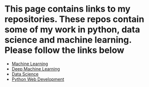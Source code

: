 # This page contains links to my repositories.  These repos contain some of my work in python, data science and machine learning.  Please follow the links below

* [Machine Learning](https://github.com/riched158/MachineLearning)
* [Deep Machine Learning](https://github.com/riched158/DeepLearning) 
* [Data Science](https://github.com/riched158/Udacity-Data)
* [Python Web Development](https://github.com/riched158/Treehouse)


